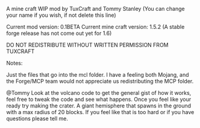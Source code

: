 A mine craft WIP mod by TuxCraft and Tommy Stanley (You can change your name if you wish, if not delete this line)

Current mod version: 0.1BETA
Current mine craft version: 1.5.2 (A stable forge release has not come out yet for 1.6)

DO NOT REDISTRIBUTE WITHOUT WRITTEN PERMISSION FROM TUXCRAFT

Notes:

Just the files that go into the mcl folder. I have a feeling both Mojang, and the Forge/MCP team would not appreciate us redistributing the MCP folder.

@Tommy Look at the volcano code to get the general gist of how it works, feel free to tweak the code and see what happens. Once you feel like your ready try making the crater. A giant hemisphere that spawns in the ground with a max radius of 20 blocks. If you feel like that is too hard or if you have questions please tell me.